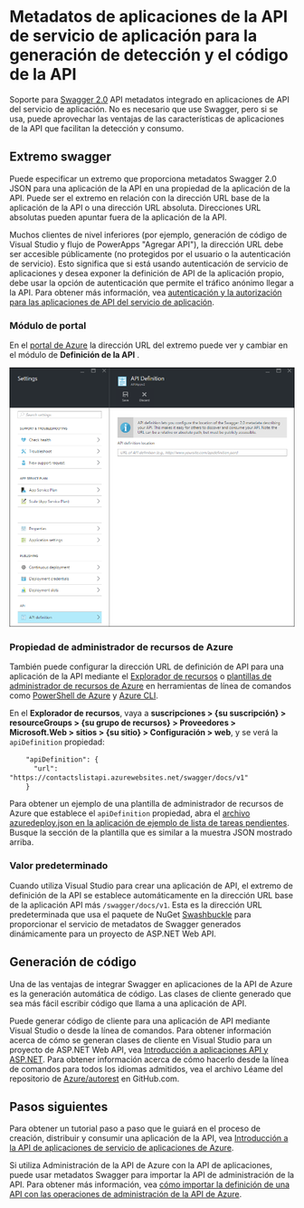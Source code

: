 <properties
    pageTitle="Metadatos de aplicaciones de la API de servicio de aplicación para la generación de detección y el código de la API | Microsoft Azure"
    description="Aprenda cómo usar aplicaciones de la API de servicio de la aplicación de Azure los metadatos de Swagger para facilitar la generación de detección y el código de la API."
    services="app-service\api"
    documentationCenter=".net"
    authors="tdykstra"
    manager="wpickett"
    editor=""/>

<tags
    ms.service="app-service-api"
    ms.workload="na"
    ms.tgt_pltfrm="na"
    ms.devlang="na"
    ms.topic="article"
    ms.date="08/30/2016"
    ms.author="rachelap"/>

# <a name="app-service-api-apps-metadata-for-api-discovery-and-code-generation"></a>Metadatos de aplicaciones de la API de servicio de aplicación para la generación de detección y el código de la API 

Soporte para [Swagger 2.0](http://swagger.io/) API metadatos integrado en aplicaciones de API del servicio de aplicación. No es necesario que use Swagger, pero si se usa, puede aprovechar las ventajas de las características de aplicaciones de la API que facilitan la detección y consumo.   

## <a name="swagger-endpoint"></a>Extremo swagger

Puede especificar un extremo que proporciona metadatos Swagger 2.0 JSON para una aplicación de la API en una propiedad de la aplicación de la API. Puede ser el extremo en relación con la dirección URL base de la aplicación de la API o una dirección URL absoluta. Direcciones URL absolutas pueden apuntar fuera de la aplicación de la API. 

Muchos clientes de nivel inferiores (por ejemplo, generación de código de Visual Studio y flujo de PowerApps "Agregar API"), la dirección URL debe ser accesible públicamente (no protegidos por el usuario o la autenticación de servicio). Esto significa que si está usando autenticación de servicio de aplicaciones y desea exponer la definición de API de la aplicación propio, debe usar la opción de autenticación que permite el tráfico anónimo llegar a la API. Para obtener más información, vea [autenticación y la autorización para las aplicaciones de API del servicio de aplicación](app-service-api-authentication.md).

### <a name="portal-blade"></a>Módulo de portal

En el [portal de Azure](https://portal.azure.com/) la dirección URL del extremo puede ver y cambiar en el módulo de **Definición de la API** .

![](./media/app-service-api-metadata/apidefblade.png)

### <a name="azure-resource-manager-property"></a>Propiedad de administrador de recursos de Azure

También puede configurar la dirección URL de definición de API para una aplicación de la API mediante el [Explorador de recursos](https://resources.azure.com/) o [plantillas de administrador de recursos de Azure](../resource-group-authoring-templates.md) en herramientas de línea de comandos como [PowerShell de Azure](../powershell-install-configure.md) y [Azure CLI](../xplat-cli-install.md). 

En el **Explorador de recursos**, vaya a **suscripciones > {su suscripción} > resourceGroups > {su grupo de recursos} > Proveedores > Microsoft.Web > sitios > {su sitio} > Configuración > web**, y se verá la `apiDefinition` propiedad:

        "apiDefinition": {
          "url": "https://contactslistapi.azurewebsites.net/swagger/docs/v1"
        }

Para obtener un ejemplo de una plantilla de administrador de recursos de Azure que establece el `apiDefinition` propiedad, abra el [archivo azuredeploy.json en la aplicación de ejemplo de lista de tareas pendientes](https://github.com/azure-samples/app-service-api-dotnet-todo-list/blob/master/azuredeploy.json). Busque la sección de la plantilla que es similar a la muestra JSON mostrado arriba.

### <a name="default-value"></a>Valor predeterminado

Cuando utiliza Visual Studio para crear una aplicación de API, el extremo de definición de la API se establece automáticamente en la dirección URL base de la aplicación API más `/swagger/docs/v1`. Esta es la dirección URL predeterminada que usa el paquete de NuGet [Swashbuckle](https://www.nuget.org/packages/Swashbuckle) para proporcionar el servicio de metadatos de Swagger generados dinámicamente para un proyecto de ASP.NET Web API. 

## <a name="code-generation"></a>Generación de código

Una de las ventajas de integrar Swagger en aplicaciones de la API de Azure es la generación automática de código. Las clases de cliente generado que sea más fácil escribir código que llama a una aplicación de API.

Puede generar código de cliente para una aplicación de API mediante Visual Studio o desde la línea de comandos. Para obtener información acerca de cómo se generan clases de cliente en Visual Studio para un proyecto de ASP.NET Web API, vea [Introducción a aplicaciones API y ASP.NET](app-service-api-dotnet-get-started.md#codegen). Para obtener información acerca de cómo hacerlo desde la línea de comandos para todos los idiomas admitidos, vea el archivo Léame del repositorio de [Azure/autorest](https://github.com/azure/autorest) en GitHub.com.
 
## <a name="next-steps"></a>Pasos siguientes

Para obtener un tutorial paso a paso que le guiará en el proceso de creación, distribuir y consumir una aplicación de la API, vea [Introducción a la API de aplicaciones de servicio de aplicaciones de Azure](app-service-api-dotnet-get-started.md).

Si utiliza Administración de la API de Azure con la API de aplicaciones, puede usar metadatos Swagger para importar la API de administración de la API. Para obtener más información, vea [cómo importar la definición de una API con las operaciones de administración de la API de Azure](../api-management/api-management-howto-import-api.md). 
